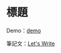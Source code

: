 # 標題

Demo：[demo](https://letswritetw.github.io/letswrite-liff-init/)

筆記文：[Let's Write](https://letswrite.tw/liff-init/)
